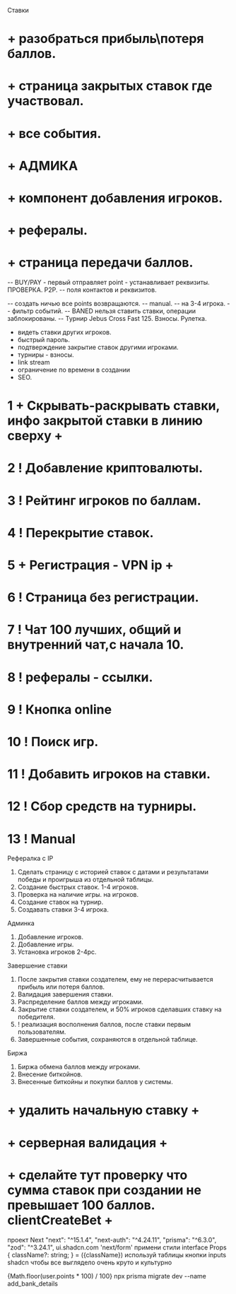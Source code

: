 Ставки
# + разобраться прибыль\потеря баллов.
# + страница закрытых ставок где участвовал.
# + все события.
# + АДМИКА
# + компонент добавления игроков.
# + рефералы.
# + страница передачи баллов.

-- BUY/PAY - первый отправляет point - устанавливает реквизиты. ПРОВЕРКА. P2P.
-- поля контактов и реквизитов.


-- создать ничью все points возвращаются.
-- manual.
-- на 3-4 игрока.
-- фильтр событий.
-- BANED нельзя ставить ставки, операции заблокированы.
-- Турнир Jebus Cross Fast 125. Взносы. Рулетка.


- видеть ставки других игроков.
- быстрый пароль.
- подтверждение закрытие ставок другими игроками.
- турниры - взносы.
- link stream
- ограничение по времени в создании
- SEO.

# 1 + Скрывать-раскрывать ставки, инфо закрытой ставки в линию сверху +
# 2 ! Добавление криптовалюты.
# 3 ! Рейтинг игроков по баллам.
# 4 ! Перекрытие ставок.
# 5 + Регистрация - VPN ip +
# 6 ! Страница без регистрации.
# 7 ! Чат 100 лучших, общий и внутренний чат,с начала 10.
# 8 ! рефералы - ссылки.
# 9 ! Кнопка online
# 10 ! Поиск игр.
# 11 ! Добавить игроков на ставки.
# 12 ! Сбор средств на турниры.
# 13 ! Manual

Рефералка с IP
1. Сделать страницу с историей ставок с датами и результатами победы и проигрыша из отдельной таблицы.
2. Создание быстрых ставок. 1-4 игроков.
3. Проверка на наличие игры. на игроков.
4. Создание ставок на турнир.
5. Создавать ставки 3-4 игрока.

Админка
1. Добавление игроков.
2. Добавление игры.
3. Установка игроков 2-4pc.

Завершение ставки
1. После закрытия ставки создателем, ему не перерасчитывается прибыль или потеря баллов.
2. Валидация завершения ставки.
3. Распределение баллов между игроками.
4. Закрытие ставки создателем, и 50% игроков сделавших ставку на победителя.
5. ! реализация восполнения баллов, после ставки первым пользователям.
6. Завершенные события, сохраняются в отдельной таблице.

Биржа
1. Биржа обмена баллов между игроками.
2. Внесение биткойнов.
3. Внесенные биткойны и покупки баллов у системы.


# + удалить начальную ставку +
# + серверная валидация +
# + сделайте тут проверку что сумма ставок при создании не превышает 100 баллов. clientCreateBet +

проект Next "next": "^15.1.4", "next-auth": "^4.24.11", "prisma": "^6.3.0", "zod": "^3.24.1", ui.shadcn.com 'next/form'
примени стили interface Props { className?: string; }   = ({className}) используй таблицы кнопки inputs shadcn чтобы все выглядело очень круто и культурно

{Math.floor(user.points * 100) / 100}
npx prisma migrate dev --name add_bank_details